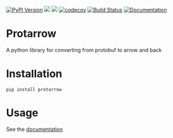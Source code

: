 [![PyPI Version][pypi-image]][pypi-url]
[![][versions-image]][versions-url]
[![][stars-image]][stars-url]
[![codecov](https://codecov.io/gh/tradewelltech/protarrow/branch/master/graph/badge.svg?token=XMFH27IL70)](https://codecov.io/gh/tradewelltech/protarrow)
[![Build Status][build-image]][build-url]
[![Documentation][doc-image]][doc-url]


# Protarrow

A python library for converting from protobuf to arrow and back 

# Installation

```shell
pip install protarrow
```

# Usage

See the [documentation](https://protarrow.readthedocs.io/en/latest/)


<!-- Badges: -->

[pypi-image]: https://img.shields.io/pypi/v/protarrow
[pypi-url]: https://pypi.org/project/protarrow/
[build-image]: https://github.com/tradewelltech/protarrow/actions/workflows/build.yaml/badge.svg
[build-url]: https://github.com/tradewelltech/protarrow/actions/workflows/build.yaml
[stars-image]: https://img.shields.io/github/stars/tradewelltech/protarrow
[stars-url]: https://github.com/tradewelltech/protarrow
[versions-image]: https://img.shields.io/pypi/pyversions/protarrow
[versions-url]: https://pypi.org/project/protarrow/
[doc-image]: https://readthedocs.org/projects/protarrow/badge/?version=latest
[doc-url]: https://protarrow.readthedocs.io/en/latest/?badge=latest
